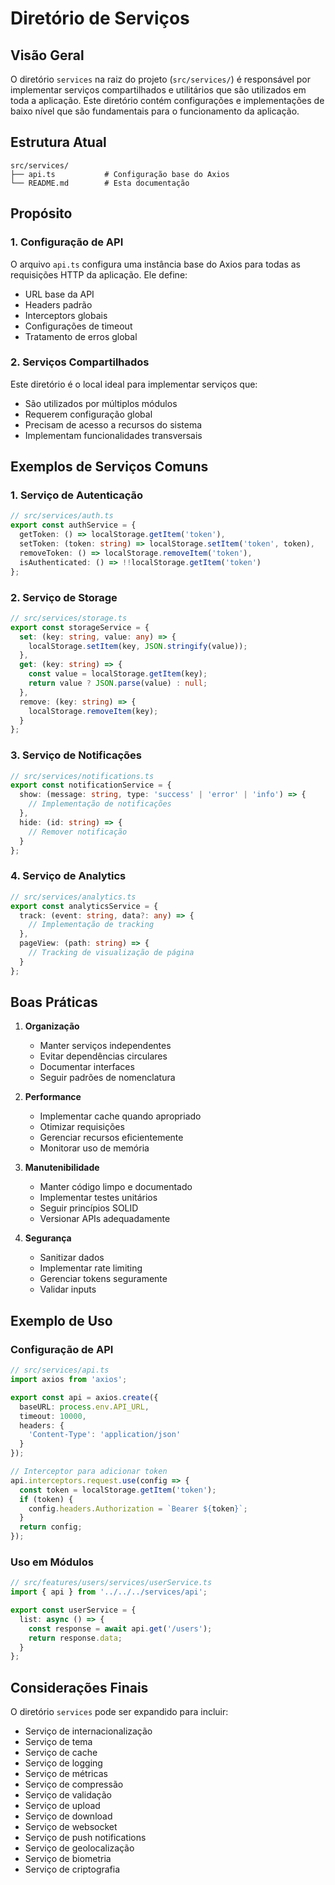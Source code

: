 # Diretório de Serviços

## Visão Geral
O diretório `services` na raiz do projeto (`src/services/`) é responsável por implementar serviços compartilhados e utilitários que são utilizados em toda a aplicação. Este diretório contém configurações e implementações de baixo nível que são fundamentais para o funcionamento da aplicação.

## Estrutura Atual
```
src/services/
├── api.ts           # Configuração base do Axios
└── README.md        # Esta documentação
```

## Propósito

### 1. Configuração de API
O arquivo `api.ts` configura uma instância base do Axios para todas as requisições HTTP da aplicação. Ele define:
- URL base da API
- Headers padrão
- Interceptors globais
- Configurações de timeout
- Tratamento de erros global

### 2. Serviços Compartilhados
Este diretório é o local ideal para implementar serviços que:
- São utilizados por múltiplos módulos
- Requerem configuração global
- Precisam de acesso a recursos do sistema
- Implementam funcionalidades transversais

## Exemplos de Serviços Comuns

### 1. Serviço de Autenticação
```typescript
// src/services/auth.ts
export const authService = {
  getToken: () => localStorage.getItem('token'),
  setToken: (token: string) => localStorage.setItem('token', token),
  removeToken: () => localStorage.removeItem('token'),
  isAuthenticated: () => !!localStorage.getItem('token')
};
```

### 2. Serviço de Storage
```typescript
// src/services/storage.ts
export const storageService = {
  set: (key: string, value: any) => {
    localStorage.setItem(key, JSON.stringify(value));
  },
  get: (key: string) => {
    const value = localStorage.getItem(key);
    return value ? JSON.parse(value) : null;
  },
  remove: (key: string) => {
    localStorage.removeItem(key);
  }
};
```

### 3. Serviço de Notificações
```typescript
// src/services/notifications.ts
export const notificationService = {
  show: (message: string, type: 'success' | 'error' | 'info') => {
    // Implementação de notificações
  },
  hide: (id: string) => {
    // Remover notificação
  }
};
```

### 4. Serviço de Analytics
```typescript
// src/services/analytics.ts
export const analyticsService = {
  track: (event: string, data?: any) => {
    // Implementação de tracking
  },
  pageView: (path: string) => {
    // Tracking de visualização de página
  }
};
```

## Boas Práticas

1. **Organização**
   - Manter serviços independentes
   - Evitar dependências circulares
   - Documentar interfaces
   - Seguir padrões de nomenclatura

2. **Performance**
   - Implementar cache quando apropriado
   - Otimizar requisições
   - Gerenciar recursos eficientemente
   - Monitorar uso de memória

3. **Manutenibilidade**
   - Manter código limpo e documentado
   - Implementar testes unitários
   - Seguir princípios SOLID
   - Versionar APIs adequadamente

4. **Segurança**
   - Sanitizar dados
   - Implementar rate limiting
   - Gerenciar tokens seguramente
   - Validar inputs

## Exemplo de Uso

### Configuração de API
```typescript
// src/services/api.ts
import axios from 'axios';

export const api = axios.create({
  baseURL: process.env.API_URL,
  timeout: 10000,
  headers: {
    'Content-Type': 'application/json'
  }
});

// Interceptor para adicionar token
api.interceptors.request.use(config => {
  const token = localStorage.getItem('token');
  if (token) {
    config.headers.Authorization = `Bearer ${token}`;
  }
  return config;
});
```

### Uso em Módulos
```typescript
// src/features/users/services/userService.ts
import { api } from '../../../services/api';

export const userService = {
  list: async () => {
    const response = await api.get('/users');
    return response.data;
  }
};
```

## Considerações Finais

O diretório `services` pode ser expandido para incluir:
- Serviço de internacionalização
- Serviço de tema
- Serviço de cache
- Serviço de logging
- Serviço de métricas
- Serviço de compressão
- Serviço de validação
- Serviço de upload
- Serviço de download
- Serviço de websocket
- Serviço de push notifications
- Serviço de geolocalização
- Serviço de biometria
- Serviço de criptografia 
